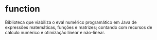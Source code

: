 # function
Biblioteca que viabiliza o eval numérico programático em Java de expressões matemáticas, funções e matrizes; contando com recursos de cálculo numérico e otimização linear e não-linear.
